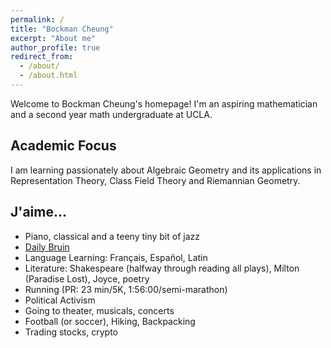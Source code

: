 ```yaml
---
permalink: /
title: "Bockman Cheung"
excerpt: "About me"
author_profile: true
redirect_from: 
  - /about/
  - /about.html
---
```



Welcome to Bockman Cheung's homepage! I'm an aspiring mathematician and a second year math undergraduate at UCLA. 

Academic Focus
------
I am learning passionately about Algebraic Geometry and its applications in Representation Theory, Class Field Theory and Riemannian Geometry.

J'aime...
------
* Piano, classical and a teeny tiny bit of jazz
* <a href="https://dailybruin.com/author/bockman-cheung"> Daily Bruin </a>
* Language Learning: Français, Español, Latin
* Literature: Shakespeare (halfway through reading all plays), Milton (Paradise Lost), Joyce, poetry
* Running (PR: 23 min/5K, 1\:56\:00/semi-marathon) 
* Political Activism
* Going to theater, musicals, concerts
* Football (or soccer), Hiking, Backpacking
* Trading stocks, crypto
